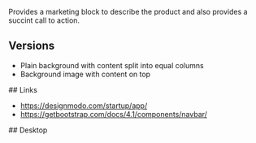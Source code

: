 Provides a marketing block to describe the product and also provides a
succint call to action.

## Versions

- Plain background with content split into equal columns
- Background image with content on top

## Links

- https://designmodo.com/startup/app/
- https://getbootstrap.com/docs/4.1/components/navbar/

## Desktop

<!--
![Desktop](./__resources__/hero-desktop.png "Desktop")

## Mobile

![Mobile](./__resources__/hero-mobile.png "Mobile") -->
